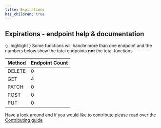 ```yaml
---
title: Expirations
has_children: true
---
```


## Expirations - endpoint help & documentation

{: .highlight }
Some functions will handle more than one endpoint and the numbers below show the total endpoints **not** the total functions

| **Method** | **Endpoint Count**  |
|------------|---------------------|
| DELETE     | 0       |
| GET        | 4          |
| PATCH      | 0        |
| POST       | 0         |
| PUT        | 0          |

Have a look around and if you would like to contribute please read over the [Contributing guide](https://github.com/Celerium/Celerium.ITGlue/blob/master/.github/CONTRIBUTING.md)
